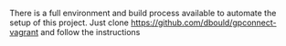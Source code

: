 There is a full environment and build process available to automate the setup of this project.  Just clone https://github.com/dbould/gpconnect-vagrant and follow the instructions
